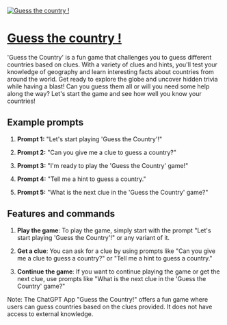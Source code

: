 [![Guess the country !](https://files.oaiusercontent.com/file-dMZqTydlR9aR5esz50ou8Xu4?se=2123-10-17T12%3A04%3A44Z&sp=r&sv=2021-08-06&sr=b&rscc=max-age%3D31536000%2C%20immutable&rscd=attachment%3B%20filename%3D9173f01a-b43b-455c-9a4d-0e2a931a17fb.webp&sig=Sp7Ca%2Bz5bbMvigPlhRheGy3%2Bdat13nG83NIBJVOlVZY%3D)](https://chat.openai.com/g/g-nGaMLNjm8-guess-the-country)

# [Guess the country !](https://chat.openai.com/g/g-nGaMLNjm8-guess-the-country)

'Guess the Country' is a fun game that challenges you to guess different countries based on clues. With a variety of clues and hints, you'll test your knowledge of geography and learn interesting facts about countries from around the world. Get ready to explore the globe and uncover hidden trivia while having a blast! Can you guess them all or will you need some help along the way? Let's start the game and see how well you know your countries!

## Example prompts

1. **Prompt 1:** "Let's start playing 'Guess the Country'!"

2. **Prompt 2:** "Can you give me a clue to guess a country?"

3. **Prompt 3:** "I'm ready to play the 'Guess the Country' game!"

4. **Prompt 4:** "Tell me a hint to guess a country."

5. **Prompt 5:** "What is the next clue in the 'Guess the Country' game?"


## Features and commands

1. **Play the game**: To play the game, simply start with the prompt "Let's start playing 'Guess the Country'!" or any variant of it.

2. **Get a clue**: You can ask for a clue by using prompts like "Can you give me a clue to guess a country?" or "Tell me a hint to guess a country."

3. **Continue the game**: If you want to continue playing the game or get the next clue, use prompts like "What is the next clue in the 'Guess the Country' game?"

Note: The ChatGPT App "Guess the Country!" offers a fun game where users can guess countries based on the clues provided. It does not have access to external knowledge.